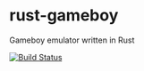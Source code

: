 # rust-gameboy
Gameboy emulator written in Rust

[![Build Status](https://travis-ci.com/caklimas/rust-gameboy.svg?branch=master)](https://travis-ci.com/caklimas/rust-gameboy.svg?branch=master)